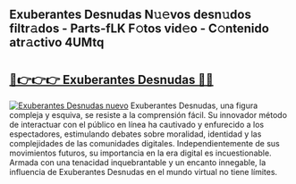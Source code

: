 ## Exuberantes Desnudas N𝚞𝚎vos desn𝚞dos filtr𝚊dos - Parts-fLK F𝚘tos vid𝚎o - C𝚘ntenido atr𝚊ctivo 4UMtq

# <h2><a href="http://mb3oox.tromn.icu/?c=Exuberantes+Desnudas">🔗👉👉👉 Exuberantes Desnudas 🔗🔗</a></h2>

[![Exuberantes Desnudas nuevo](https://i.imgur.com/pEAQMta.gif)](http://mb3oox.tromn.icu/?c=Exuberantes+Desnudas)
Exuberantes Desnudas, una figura compleja y esquiva, se resiste a la comprensión fácil. Su innovador método de interactuar con el público en línea ha cautivado y enfurecido a los espectadores, estimulando debates sobre moralidad, identidad y las complejidades de las comunidades digitales. Independientemente de sus movimientos futuros, su importancia en la era digital es incuestionable. Armada con una tenacidad inquebrantable y un encanto innegable, la influencia de Exuberantes Desnudas en el mundo virtual no tiene límites.
